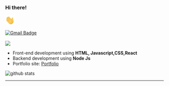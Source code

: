 ### Hi there!

<img src="https://raw.githubusercontent.com/ABSphreak/ABSphreak/master/gifs/Hi.gif" width="30px">

[![Gmail Badge](https://img.shields.io/badge/-emil.lipskij@gmail.com-c14438?style=flat-square&logo=Gmail&logoColor=white&link=mailto:mailharshkhatri@gmail.com)](mailto:emil.lipskij99@gmail.com)

<img align='center' src='https://user-images.githubusercontent.com/5713670/87202985-820dcb80-c2b6-11ea-9f56-7ec461c497c3.gif' width='200"'>

- Front-end development using **HTML, Javascript,CSS,React**
- Backend development using **Node Js**
- Portfolio site: [Portfolio](https://https://lipskij.xyz/)

![github stats](https://github-readme-stats.vercel.app/api?username=PushpneetSingh&show_icons=true)

---
